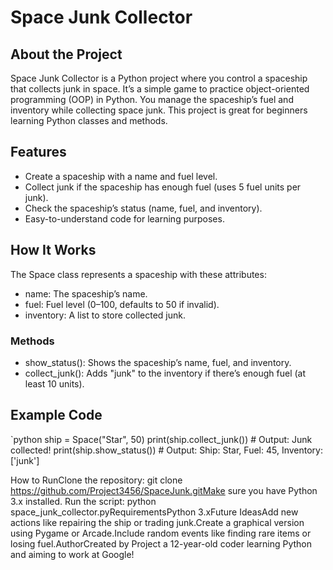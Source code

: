 # Space Junk Collector

## About the Project
Space Junk Collector is a Python project where you control a spaceship that collects junk in space. It’s a simple game to practice object-oriented programming (OOP) in Python. You manage the spaceship’s fuel and inventory while collecting space junk. This project is great for beginners learning Python classes and methods.

## Features
- Create a spaceship with a name and fuel level.
- Collect junk if the spaceship has enough fuel (uses 5 fuel units per junk).
- Check the spaceship’s status (name, fuel, and inventory).
- Easy-to-understand code for learning purposes.

## How It Works
The Space class represents a spaceship with these attributes:
- name: The spaceship’s name.
- fuel: Fuel level (0–100, defaults to 50 if invalid).
- inventory: A list to store collected junk.

### Methods
- show_status(): Shows the spaceship’s name, fuel, and inventory.
- collect_junk(): Adds "junk" to the inventory if there’s enough fuel (at least 10 units).

## Example Code
`python
ship = Space("Star", 50)
print(ship.collect_junk())  # Output: Junk collected!
print(ship.show_status())   # Output: Ship: Star, Fuel: 45, Inventory: ['junk']

How to RunClone the repository:
git clone https://github.com/Project3456/SpaceJunk.gitMake
sure you have Python 3.x installed.
Run the script:
python space_junk_collector.pyRequirementsPython 3.xFuture IdeasAdd new actions like repairing the ship or trading junk.Create a graphical version using Pygame or Arcade.Include random events like finding rare items or losing fuel.AuthorCreated by Project
a 12-year-old coder learning Python and aiming to work at Google!
